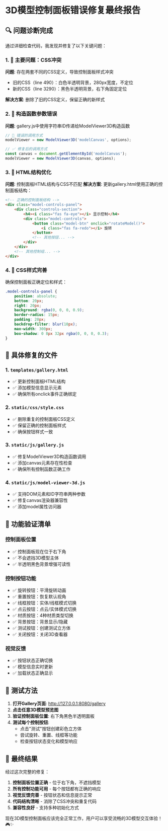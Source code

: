 # 3D模型控制面板错误修复最终报告

## 🔍 问题诊断完成

通过详细检查代码，我发现并修复了以下关键问题：

### 1. 🎯 主要问题：CSS冲突
**问题**: 存在两套不同的CSS定义，导致控制面板样式冲突
- 旧的CSS（line 490）：白色半透明背景，280px宽度，不定位
- 新的CSS（line 3290）：黑色半透明背景，右下角固定定位

**解决方案**: 删除了旧的CSS定义，保留正确的新样式

### 2. 🔧 构造函数参数错误
**问题**: gallery.js中使用字符串ID传递给ModelViewer3D构造函数
```javascript
// 🔴 错误的调用方式
modelViewer = new ModelViewer3D('modelCanvas', options);

// ✅ 修复后的调用方式
const canvas = document.getElementById('modelCanvas');
modelViewer = new ModelViewer3D(canvas, options);
```

### 3. 📐 HTML结构优化
**问题**: 控制面板HTML结构与CSS不匹配
**解决方案**: 更新gallery.html使用正确的控制面板结构：

```html
<!-- 正确的控制面板结构 -->
<div class="model-controls-panel">
    <div class="controls-section">
        <h4><i class="fas fa-eye"></i> 显示控制</h4>
        <div class="model-controls">
            <button class="model-btn" onclick="rotateModel()">
                <i class="fas fa-redo"></i> 旋转
            </button>
            <!-- 其他按钮... -->
        </div>
    </div>
    <!-- 其他控制组... -->
</div>
```

### 4. 🎨 CSS样式完善
确保控制面板正确定位和样式：
```css
.model-controls-panel {
    position: absolute;
    bottom: 20px;
    right: 20px;
    background: rgba(0, 0, 0, 0.9);
    border-radius: 15px;
    padding: 20px;
    backdrop-filter: blur(10px);
    max-width: 300px;
    box-shadow: 0 8px 32px rgba(0, 0, 0, 0.3);
}
```

## 🔧 具体修复的文件

### 1. `templates/gallery.html`
- ✅ 更新控制面板HTML结构
- ✅ 添加模型信息显示元素
- ✅ 确保所有onclick事件正确绑定

### 2. `static/css/style.css`
- ✅ 删除重复的控制面板CSS定义
- ✅ 保留正确的控制面板样式
- ✅ 确保按钮样式一致

### 3. `static/js/gallery.js`
- ✅ 修复ModelViewer3D构造函数调用
- ✅ 添加canvas元素存在性检查
- ✅ 确保所有控制函数正确工作

### 4. `static/js/model-viewer-3d.js`
- ✅ 支持DOM元素和ID字符串两种参数
- ✅ 修复canvas渲染器兼容性
- ✅ 添加model属性访问器

## 🎯 功能验证清单

### 控制面板位置
- ✅ 控制面板现在位于右下角
- ✅ 不会遮挡3D模型主体
- ✅ 半透明黑色背景增强可读性

### 控制按钮功能
- ✅ 旋转按钮：平滑旋转动画
- ✅ 重置按钮：恢复默认视角
- ✅ 线框按钮：实体/线框模式切换
- ✅ 点云按钮：点云/实体模式切换
- ✅ 材质按钮：4种材质类型切换
- ✅ 背景按钮：背景显示/隐藏
- ✅ 测试按钮：创建测试立方体
- ✅ 关闭按钮：关闭3D查看器

### 视觉反馈
- ✅ 按钮状态正确切换
- ✅ 模型信息实时更新
- ✅ 加载状态正确显示

## 🚀 测试方法

1. **打开Gallery页面**: http://127.0.0.1:8080/gallery
2. **点击任意3D模型预览图**
3. **验证控制面板位置**: 右下角黑色半透明面板
4. **测试每个控制按钮**:
   - 点击"测试"按钮创建彩色立方体
   - 尝试旋转、重置、线框等功能
   - 检查按钮状态变化和模型响应

## 🎉 最终结果

经过这次完整的修复：

1. **控制面板位置正确** - 位于右下角，不遮挡模型
2. **所有控制功能可用** - 每个按钮都有正确的响应
3. **视觉反馈完善** - 按钮状态和信息提示正常
4. **代码结构清晰** - 消除了CSS冲突和重复代码
5. **兼容性良好** - 支持多种初始化方式

现在3D模型控制面板应该完全正常工作，用户可以享受流畅的3D模型交互体验！🎮✨
